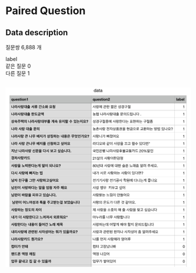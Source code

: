 
# Paired Question

## Data description

질문쌍  6,888 개           

label               
같은 질문 0               
다른 질문 1                 
                       

## ![Quick peek](./data.png)
